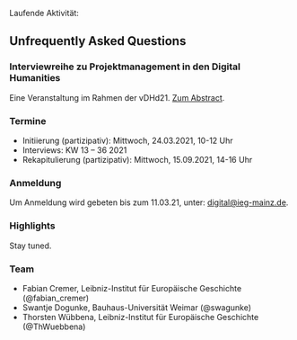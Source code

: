 Laufende Aktivität:
## Unfrequently Asked Questions
### Interviewreihe zu Projektmanagement in den Digital Humanities

Eine Veranstaltung im Rahmen der vDHd21. [Zum Abstract](https://vdhd2021.hypotheses.org/187).

### Termine
- Initiierung (partizipativ): Mittwoch, 24.03.2021, 10-12 Uhr
- Interviews: KW 13 – 36 2021
- Rekapitulierung (partizipativ): Mittwoch, 15.09.2021, 14-16 Uhr

### Anmeldung
Um Anmeldung wird gebeten bis zum 11.03.21, unter: [digital@ieg-mainz.de](digital@ieg-mainz.de).

### Highlights
Stay tuned.

### Team
- Fabian Cremer, Leibniz-Institut für Europäische Geschichte (@fabian_cremer)
- Swantje Dogunke, Bauhaus-Universität Weimar (@swagunke)
- Thorsten Wübbena, Leibniz-Institut für Europäische Geschichte (@ThWuebbena)
